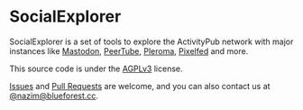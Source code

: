 
# SocialExplorer

SocialExplorer is a set of tools to explore the ActivityPub network with major
instances like [Mastodon](https://github.com/mastodon/mastodon),
[PeerTube](https://github.com/Chocobozzz/PeerTube),
[Pleroma](https://git.pleroma.social/pleroma),
[Pixelfed](https://github.com/pixelfed/pixelfed) and more.

This source code is under the [AGPLv3](./LICENSE) license.

[Issues](https://github.com/blue-forest/socialexplorer/issues) and
[Pull Requests](https://github.com/blue-forest/socialexplorer/pulls) are
welcome, and you can also contact us at
[@nazim@blueforest.cc](https://social.blueforest.cc/@nazim).
